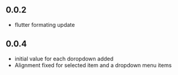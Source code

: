 ## 0.0.2

* flutter formating update

## 0.0.4

* initial value for each doropdown added
* Alignment fixed for selected item and a dropdown menu items
